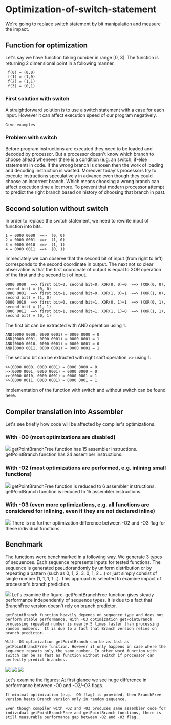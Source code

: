# Optimization-of-switch-statement
We're going to replace switch statement by bit manipulation and measure the impact.

## Function for optimization
Let's say we have function taking number in range [0, 3]. The function is returning 2 dimensional point in a following manner.
```
 f(0) = (0,0)
 f(1) = (1,0)
 f(2) = (1,1)
 f(3) = (0,1)
```
### First solution with switch
A straightforward solution is to use a switch statement with a case for each input. However it can affect execution speed of our program negatively.
```
Give examples
```

### Problem with switch
Before program instructions are executed they need to be loaded and decoded by processor. But a processor doesn't know which branch to choose ahead whenever there is a condition (e.g. an switch, if-else statement) in code. If the wrong branch is chosen then the work of loading and decoding instruction is wasted. Moreover today's processors try to execute instructions speculatively in advance even though they could choose an incorrect branch. Which means choosing a wrong branch can affect execution time a lot more. To prevent that modern processor attempt to predict the right branch based on history of choosing that branch in past.

## Second solution without switch
In order to replace the switch statement, we need to rewrite input of function into bits.

```
1 = 0000 0000  ==>  (0, 0)
2 = 0000 0001  ==>  (1, 0)
3 = 0000 0010  ==>  (1, 1)
4 = 0000 0011  ==>  (0, 1)
```

Immediately we can observe that the second bit of input (from right to left) corresponds to the second coordinate in output. The next not so clear observation is that the first coordinate of output is equal to XOR operation of the first and the second bit of input.

```
0000 0000  ==> first bit=0, second bit=0, XOR(0, 0)=0  ==> (XOR(0, 0), second bit) = (0, 0)
0000 0001  ==> first bit=1, second bit=0, XOR(1, 0)=1  ==> (XOR(1, 0), second bit) = (1, 0)
0000 0010  ==> first bit=0, second bit=1, XOR(0, 1)=1  ==> (XOR(0, 1), second bit) = (1, 1)
0000 0011  ==> first bit=1, second bit=1, XOR(1, 1)=0  ==> (XOR(1, 1), second bit) = (0, 1)
```

The first bit can be extracted with AND operation using 1.
```
AND(0000 0000, 0000 0001) = 0000 0000 = 0
AND(0000 0001, 0000 0001) = 0000 0001 = 1
AND(0000 0010, 0000 0001) = 0000 0001 = 0
AND(0000 0011, 0000 0001) = 0000 0001 = 1
```

The second bit can be extracted with right shift operation >> using 1.
```
>>(0000 0000, 0000 0001) = 0000 0000 = 0
>>(0000 0001, 0000 0001) = 0000 0000 = 0
>>(0000 0010, 0000 0001) = 0000 0001 = 1
>>(0000 0011, 0000 0001) = 0000 0001 = 1
```

Implementation of the function with switch and without switch can be found here.

## Compiler translation into Assembler
Let's see briefly how code will be affected by compiler's optimizations.

### With -O0 (most optimizations are disabled)
![](images/OptimizationLvl0.png)
getPointBranchFree function has 15 assembler instructions.
getPointBranch function has 24 assemlber instructions.

### With -O2 (most optimizations are performed, e.g. inlining small functions)
![](images/OptimizationLvl2.png)
getPointBranchFree function is reduced to 6 assembler instructions.
getPointBranch function is reduced to 15 assembler instructions.

### With -O3 (even more optimizations, e.g. all functions are considered for inlining, even if they are not declared inline)
![](images/OptimizationLvl3.png)
There is no further optimization difference between -O2 and -O3 flag for these individual functions.

## Benchmark

The functions were benchmarked in a following way. We generate 3 types of sequences. Each sequence represents inputs for tested functions. The sequence is generated pseudorandomly by uniform distribution or by repeating a pattern (such as 0, 1, 2, 3, 0, 1, 2 ...) or just simply consist of single number (1, 1, 1, 1...). This approach is selected to examine impact of processor's branch prediction.

![](images/ImpactOfPredictions1.png)
Let's examine the figure.
	getPointBranchFree function gives steady performance independently of sequence types. It is due to a fact that BranchFree version doesn't rely on branch predictor.

	getPointBranch function heavily depends on sequence type and does not perform stable performance. With -O3 optimization getPointBranch processing repeated number is nearly 5 times faster than processing random numbers.  It is due to a fact that Branch version relies on branch predictor.

	With -O3 optimization getPointBranch can be as fast as getPointBranchFree function. However it only happens in case where the sequence repeats only the same number. In other word function with switch can be as fast as function without switch if processor can perfectly predict branches.


![](images/randomSequence.png)
![](images/sequenceWithPattern.png)
![](images/sequenceWithSameNumber.png)

Let's examine the figures:
	At first glance we see huge difference in performance between -O0 and -O2/-O3 flags.

	If minimal optimization (e.g. -O0 flag) is provided, then BranchFree version beats Branch version only in random sequence.

	Even though compiler with -O2 and -O3 produces same assembler code for individual getPointBranchFree and getPointBranch functions, there is still measurable performance gap between -O2 and -O3 flag.

